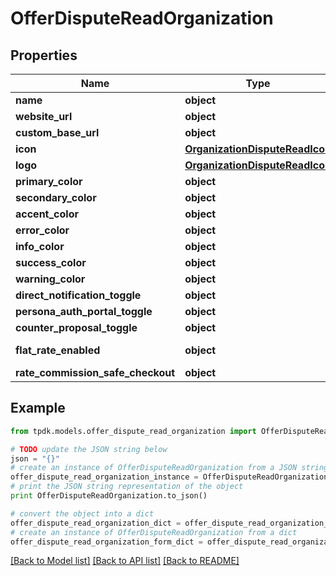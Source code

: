 # OfferDisputeReadOrganization


## Properties

Name | Type | Description | Notes
------------ | ------------- | ------------- | -------------
**name** | **object** |  | [optional] 
**website_url** | **object** |  | [optional] 
**custom_base_url** | **object** |  | [optional] 
**icon** | [**OrganizationDisputeReadIcon**](OrganizationDisputeReadIcon.md) |  | [optional] 
**logo** | [**OrganizationDisputeReadIcon**](OrganizationDisputeReadIcon.md) |  | [optional] 
**primary_color** | **object** |  | [optional] 
**secondary_color** | **object** |  | [optional] 
**accent_color** | **object** |  | [optional] 
**error_color** | **object** |  | [optional] 
**info_color** | **object** |  | [optional] 
**success_color** | **object** |  | [optional] 
**warning_color** | **object** |  | [optional] 
**direct_notification_toggle** | **object** |  | 
**persona_auth_portal_toggle** | **object** |  | 
**counter_proposal_toggle** | **object** |  | 
**flat_rate_enabled** | **object** |  | [optional] [readonly] 
**rate_commission_safe_checkout** | **object** |  | 

## Example

```python
from tpdk.models.offer_dispute_read_organization import OfferDisputeReadOrganization

# TODO update the JSON string below
json = "{}"
# create an instance of OfferDisputeReadOrganization from a JSON string
offer_dispute_read_organization_instance = OfferDisputeReadOrganization.from_json(json)
# print the JSON string representation of the object
print OfferDisputeReadOrganization.to_json()

# convert the object into a dict
offer_dispute_read_organization_dict = offer_dispute_read_organization_instance.to_dict()
# create an instance of OfferDisputeReadOrganization from a dict
offer_dispute_read_organization_form_dict = offer_dispute_read_organization.from_dict(offer_dispute_read_organization_dict)
```
[[Back to Model list]](../README.md#documentation-for-models) [[Back to API list]](../README.md#documentation-for-api-endpoints) [[Back to README]](../README.md)


